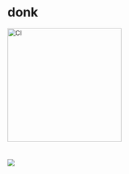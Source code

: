 # donk
<a href="https://github.com/functioneel"><img src="https://i.imgur.com/KKNj3ge.jpg" alt="CI" width="256"></a>
# ![ ](https://i.imgur.com/KKNj3ge.jpg)
